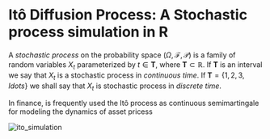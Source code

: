 # Itô Diffusion Process: A Stochastic process simulation in R

A *stochastic process* on the probability space $(\Omega, \mathcal{F}, \mathcal{P})$ is a family of random variables $X_t$ parameterized by $t\in\mathbf{T}$, where $\mathbf{T}\subset\mathbb{R}$. If $\mathbf{T}$ is an interval we say that $X_t$ is a stochastic process in _continuous time_. If $\mathbf{T}=\{1,2,3,ldots\}$ we shall say that $X_t$ is stochastic process in _discrete time_. 

In finance, is frequently used the Itô process as continuous semimartingale for modeling the dynamics of asset pricess

![ito_simulation](https://github.com/jrcarob/Ito-Diffusion-Process/assets/45860181/ff24ae7c-d8a6-46c7-a457-199321ae0544)
